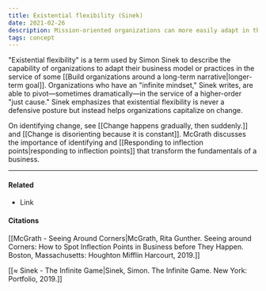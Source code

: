 ```yaml
---
title: Existential flexibility (Sinek)
date: 2021-02-26
description: Mission-oriented organizations can more easily adapt in the face of change.
tags: concept
---
```


"Existential flexibility" is a term used by Simon Sinek to describe the capability of organizations to adapt their business model or practices in the service of some [[Build organizations around a long-term narrative|longer-term goal]]. Organizations who have an "infinite mindset," Sinek writes, are able to pivot—sometimes dramatically—in the service of a higher-order "just cause." Sinek emphasizes that existential flexibility is never a defensive posture but instead helps organizations capitalize on change. 

On identifying change, see [[Change happens gradually, then suddenly.]] and [[Change is disorienting because it is constant]]. McGrath discusses the importance of identifying and [[Responding to inflection points|responding to inflection points]] that transform the fundamentals of a business. 

---
#### Related
- Link

#### Citations
[[McGrath - Seeing Around Corners|McGrath, Rita Gunther. Seeing around Corners: How to Spot Inflection Points in Business before They Happen. Boston, Massachusetts: Houghton Mifflin Harcourt, 2019.]]

[[≈ Sinek - The Infinite Game|Sinek, Simon. The Infinite Game. New York: Portfolio, 2019.]]